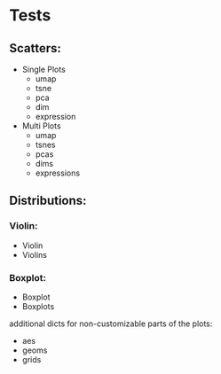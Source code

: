 
# Tests 

## Scatters:
  - Single Plots
    - umap
    - tsne  
    - pca
    - dim
    - expression
  - Multi Plots
    - umap
    - tsnes
    - pcas
    - dims
    - expressions

## Distributions:

### Violin:   
  - Violin   
  - Violins 
### Boxplot:
  - Boxplot
  - Boxplots


additional dicts for non-customizable parts of the plots:
  - aes
  - geoms
  - grids
